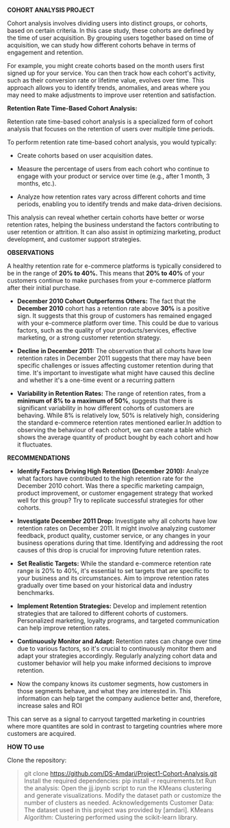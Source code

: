 **COHORT ANALYSIS PROJECT**

Cohort analysis involves dividing users into distinct groups, or cohorts, based on certain criteria. In this case study, these cohorts are defined by the time of user acquisition. By grouping users together based on time of acquisition, we can study how different cohorts behave in terms of engagement and retention.

For example, you might create cohorts based on the month users first signed up for your service. You can then track how each cohort's activity, such as their conversion rate or lifetime value, evolves over time. This approach allows you to identify trends, anomalies, and areas where you may need to make adjustments to improve user retention and satisfaction.

**Retention Rate Time-Based Cohort Analysis:**

Retention rate time-based cohort analysis is a specialized form of cohort analysis that focuses on the retention of users over multiple time periods.

To perform retention rate time-based cohort analysis, you would typically:

- Create cohorts based on user acquisition dates.

- Measure the percentage of users from each cohort who continue to engage with your product or service over time (e.g., after 1 month, 3 months, etc.).

- Analyze how retention rates vary across different cohorts and time periods, enabling you to identify trends and make data-driven decisions.

This analysis can reveal whether certain cohorts have better or worse retention rates, helping the business understand the factors contributing to user retention or attrition. It can also assist in optimizing marketing, product development, and customer support strategies.

**OBSERVATIONS**

A healthy retention rate for e-commerce platforms is typically considered to be in the range of **20% to 40%.** This means that **20% to 40%** of your customers continue to make purchases from your e-commerce platform after their initial purchase.
- **December 2010 Cohort Outperforms Others:** The fact that the **December 2010** cohort has a retention rate above **30%** is a positive sign. It suggests that this group of customers has remained engaged with your e-commerce platform over time. This could be due to various factors, such as the quality of your products/services, effective marketing, or a strong customer retention strategy.

- **Decline in December 2011:** The observation that all cohorts have low retention rates in December 2011 suggests that there may have been specific challenges or issues affecting customer retention during that time. It's important to investigate what might have caused this decline and whether it's a one-time event or a recurring pattern

- **Variability in Retention Rates:** The range of retention rates, from a **minimum of 8% to a maximum of 50%**, suggests that there is significant variability in how different cohorts of customers are behaving. While 8% is relatively low, 50% is relatively high, considering the standard e-commerce retention rates mentioned earlier.In addtion to observing the behaviour of each cohort, we can create a table which shows the average quantity of product bought by each cohort and how it fluctuates.

**RECOMMENDATIONS**

- **Identify Factors Driving High Retention (December 2010):** Analyze what factors have contributed to the high retention rate for the December 2010 cohort. Was there a specific marketing campaign, product improvement, or customer engagement strategy that worked well for this group? Try to replicate successful strategies for other cohorts.

- **Investigate December 2011 Drop:** Investigate why all cohorts have low retention rates on December 2011. It might involve analyzing customer feedback, product quality, customer service, or any changes in your business operations during that time. Identifying and addressing the root causes of this drop is crucial for improving future retention rates.

- **Set Realistic Targets:** While the standard e-commerce retention rate range is 20% to 40%, it's essential to set targets that are specific to your business and its circumstances. Aim to improve retention rates gradually over time based on your historical data and industry benchmarks.

- **Implement Retention Strategies:** Develop and implement retention strategies that are tailored to different cohorts of customers. Personalized marketing, loyalty programs, and targeted communication can help improve retention rates.

- **Continuously Monitor and Adapt:** Retention rates can change over time due to various factors, so it's crucial to continuously monitor them and adapt your strategies accordingly. Regularly analyzing cohort data and customer behavior will help you make informed decisions to improve retention.
- Now the company knows its customer segments, how customers in those segments behave, and what they are interested in. This information can help target the company audience better and, therefore, increase sales and ROI
>
This can serve as a signal to carryout targetted marketing in countries where more quantites are sold in contrast to targeting countries where more customers are acquired.
>
**HOW TO use**

Clone the repository:
> git clone https://github.com/DS-Amdari/Project1-Cohort-Analysis.git
Install the required dependencies:
> pip install -r requirements.txt
Run the analysis: Open the jjj.ipynb script to run the KMeans clustering and generate visualizations. Modify the dataset path or customize the number of clusters as needed.
Acknowledgements Customer Data: The dataset used in this project was provided by [amdari]. KMeans Algorithm: Clustering performed using the scikit-learn library.
